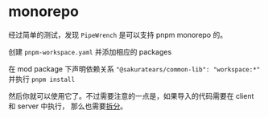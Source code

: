 # monorepo

经过简单的测试，发现 `PipeWrench` 是可以支持 pnpm monorepo 的。

创建 `pnpm-workspace.yaml` 并添加相应的 packages

在 mod package 下声明依赖关系 `"@sakuratears/common-lib": "workspace:*"` 并执行 `pnpm install`

然后你就可以使用它了。不过需要注意的一点是，如果导入的代码需要在 client 和 server 中执行，
那么也需要[拆分](/docs/advanced/build-third-library#qa)。
